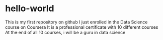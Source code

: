 # hello-world
This is my first repository on github
I just enrolled in the Data Science course on Coursera
It is a professional certificate with 10 different courses
At the end of all 10 courses, i will be a guru in data science
